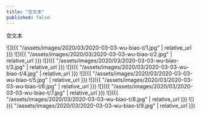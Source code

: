 ```yaml
---
title: "空文本"
published: false
---
```

空文本



![]({{ "/assets/images/2020/03/2020-03-03-wu-biao-t/1.jpg" | relative_url }})
![]({{ "/assets/images/2020/03/2020-03-03-wu-biao-t/2.jpg" | relative_url }})
![]({{ "/assets/images/2020/03/2020-03-03-wu-biao-t/3.jpg" | relative_url }})
![]({{ "/assets/images/2020/03/2020-03-03-wu-biao-t/4.jpg" | relative_url }})
![]({{ "/assets/images/2020/03/2020-03-03-wu-biao-t/5.jpg" | relative_url }})
![]({{ "/assets/images/2020/03/2020-03-03-wu-biao-t/6.jpg" | relative_url }})
![]({{ "/assets/images/2020/03/2020-03-03-wu-biao-t/7.jpg" | relative_url }})
![]({{ "/assets/images/2020/03/2020-03-03-wu-biao-t/8.jpg" | relative_url }})
![]({{ "/assets/images/2020/03/2020-03-03-wu-biao-t/9.jpg" | relative_url }})
